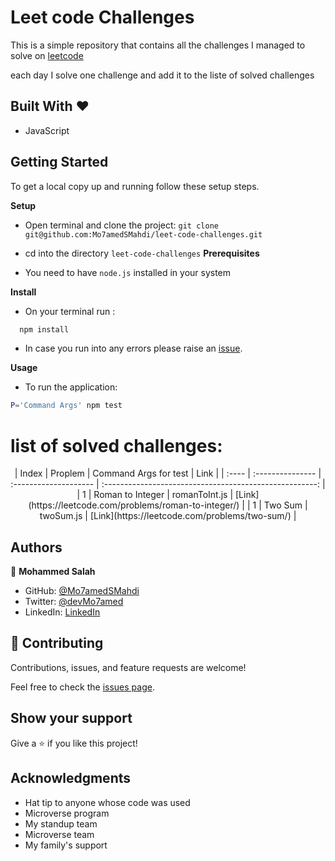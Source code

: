 # Leet code Challenges

This is a simple repository that contains all the challenges I managed to solve on [leetcode](https://leetcode.com/)

each day I solve one challenge and add it to the liste of solved challenges

## Built With &hearts;

- JavaScript

## Getting Started

To get a local copy up and running follow these setup steps.

**Setup**

- Open terminal and clone the project: `git clone git@github.com:Mo7amedSMahdi/leet-code-challenges.git`
- cd into the directory `leet-code-challenges`
  **Prerequisites**

- You need to have `node.js` installed in your system

**Install**

- On your terminal run :

```sh
  npm install
```

- In case you run into any errors please raise an [issue](https://github.com/Mo7amedSMahdi/leet-code-challenges/issues).

**Usage**

- To run the application:

```sh
P='Command Args' npm test

```

# list of solved challenges:

<div align="center">
| Index | Proplem          | Command Args for test |                          Link                           |
| :---- | :--------------- | :-------------------- | :-----------------------------------------------------: |
| 1     | Roman to Integer | romanToInt.js         | [Link](https://leetcode.com/problems/roman-to-integer/) |
| 1     | Two Sum | twoSum.js         | [Link](https://leetcode.com/problems/two-sum/) |
</div>

## Authors

👤 **Mohammed Salah**

- GitHub: [@Mo7amedSMahdi](https://github.com/Mo7amedSMahdi)
- Twitter: [@devMo7amed](https://twitter.com/devMo7amed)
- LinkedIn: [LinkedIn](https://www.linkedin.com/in/mohammed-mahdi-b20340162/)

## 🤝 Contributing

Contributions, issues, and feature requests are welcome!

Feel free to check the [issues page](../../issues/).

## Show your support

Give a ⭐️ if you like this project!

## Acknowledgments

- Hat tip to anyone whose code was used
- Microverse program
- My standup team
- Microverse team
- My family's support

